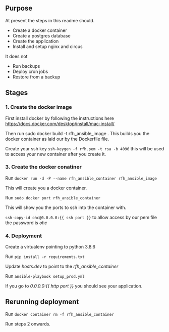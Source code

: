 ## Purpose
At present the steps in this readme should.

* Create a docker container
* Create a postgres database
* Create the application
* Install and setup nginx and circus

It does not
* Run backups
* Deploy cron jobs
* Restore from a backup


## Stages

### 1. Create the docker image
First install docker by following the instructions here https://docs.docker.com/desktop/install/mac-install/

Then run sudo docker build -t rfh_ansible_image .
This builds you the docker container as laid our by
the Dockerfile file.

Create your ssh key `ssh-keygen -f rfh.pem -t rsa -b 4096`
this will be used to access your new container after you create it.

### 3. Create the docker conatiner
Run `docker run -d -P --name rfh_ansible_container rfh_ansible_image`

This will create you a docker container.

Run `sudo docker port rfh_ansible_container`

This will show you the ports to ssh into the container with.

`ssh-copy-id ohc@0.0.0.0:{{ ssh port }}` to allow access by our pem file the password is *ohc*

### 4. Deployment
Create a virtualenv pointing to python 3.8.6

Run `pip install -r requirements.txt`

Update *hosts.dev* to point to the *rfh_ansible_container*

Run `ansible-playbook setup_prod.yml`

If you go to *0.0.0.0:{{ http port }}* you should see your application.

## Rerunning deployment
Run `docker container rm -f rfh_ansible_container`

Run steps 2 onwards.
